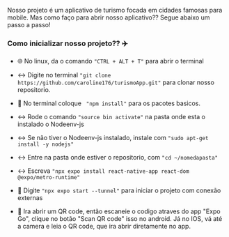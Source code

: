 Nosso projeto é um aplicativo de turismo focada em cidades famosas para mobile.
Mas como faço para abrir nosso aplicativo??
Segue abaixo um passo a passo! 

### Como inicializar nosso projeto?? ✈️

- 🌐 No linux, da o comando ```"CTRL + ALT + T"``` para abrir o terminal 

- ↔️ Digite no terminal ``` "git clone https://github.com/caroline176/turismoApp.git" ``` para clonar nosso repositorio.

- 🔖  No terminal coloque ``` "npm install"``` para os pacotes basicos.
 
 - ↔️ Rode o comando ``` "source bin activate" ``` na pasta onde esta o instalado o Nodeenv-js
 
 - ↔️ Se não tiver o Nodeenv-js instalado, instale com ``` "sudo apt-get install -y nodejs" ```
 
 - ↔️ Entre na pasta onde estiver o repositorio, com ``` "cd ~/nomedapasta" ``` 
 
 - ↔️ Escreva ``` "npx expo install react-native-app react-dom @expo/metro-runtime" ```
 
 - 📱 Digite  ``` "npx expo start --tunnel" ``` para iniciar o projeto com conexão externas
 
 - 📱 Ira abrir um QR code, então escaneie o codigo atraves do app "Expo Go", clique no botão "Scan QR code" isso no android. 
 Já no IOS, vá até a camera e leia o QR code, que ira abrir diretamente no app.
 
 
